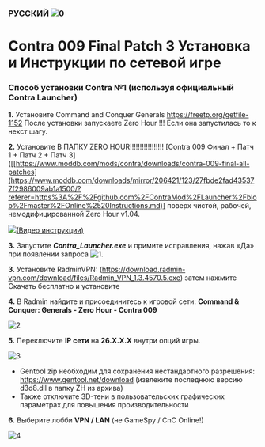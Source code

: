 
### РУССКИЙ ![0](https://cdn.discordapp.com/attachments/410500983198580740/948934837664878592/flag-ru.jpg)
# Contra 009 Final Patch 3 Установка и Инструкции по сетевой игре

### Способ установки Contra №1 (используя официальный Contra Launcher)
**1.** Установите Command and Conquer Generals https://freetp.org/getfile-1152 После установки запускаете Zero Hour !!! Если она запустилась то к некст шагу.

**2.** Установите В ПАПКУ ZERO HOUR!!!!!!!!!!!!!!!!! [Contra 009 Финал + Патч 1 + Патч 2 + Патч 3]([[https://www.moddb.com/mods/contra/downloads/contra-009-final-all-patches](https://www.moddb.com/downloads/mirror/206421/123/27fbde2fad435377f2986009ab1a1500/?referer=https%3A%2F%2Fgithub.com%2FContraMod%2FLauncher%2Fblob%2Fmaster%2FOnline%2520Instructions.md)] поверх чистой, рабочей, немодифицированной Zero Hour v1.04.

[![](https://cdn.discordapp.com/attachments/410500983198580740/975781531228455042/youtubeicon.png)](https://www.youtube.com/watch?v=UbPLFd_D_tM)[(Видео инструкции)](https://www.youtube.com/watch?v=wQoktTvNQGs)

**3.** Запустите ***Contra_Launcher.exe*** и примите исправления, нажав «Да» при появлении запроса ![1](https://media.discordapp.net/attachments/410501978784006144/829700542443552795/unknown.png).

**3.** Установите RadminVPN: (https://download.radmin-vpn.com/download/files/Radmin_VPN_1.3.4570.5.exe) затем нажмите Скачать бесплатно и установите

**4.** В Radmin найдите и присоединитесь к игровой сети:
**Command & Conquer: Generals - Zero Hour - Contra 009**

![2](https://media.discordapp.net/attachments/194120076054495232/768127932320710676/unknown.png)

**5.** Переключите **IP сети** на **26.X.X.X** внутри опций игры.

![3](https://media.discordapp.net/attachments/410501978784006144/795781594764804106/unknown.png)
- Gentool zip необходим для сохранения нестандартного разрешения:
https://www.gentool.net/download (извлеките последнюю версию d3d8.dll в папку ZH из архива)
- Также отключите 3D-тени в пользовательских графических параметрах для повышения производительности

**6.** Выберите лобби **VPN / LAN** (не GameSpy / CnC Online!)

![4](https://media.discordapp.net/attachments/410501978784006144/795777032054112306/unknown.png)
